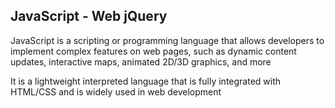 ## JavaScript - Web jQuery
 JavaScript is a scripting or programming language that allows developers to implement complex features on web pages, such as dynamic content updates, interactive maps, animated 2D/3D graphics, and more

It is a lightweight interpreted language that is fully integrated with HTML/CSS and is widely used in web development
